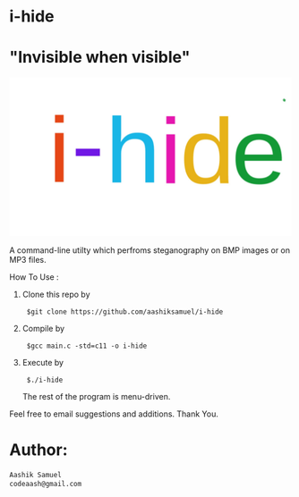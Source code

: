# i-hide
#   "Invisible when visible"

![Alt text](/i-hide.jpg?raw=true)

A command-line utilty which perfroms steganography on BMP images or on MP3 files.


How To Use :

1) Clone this repo by

        $git clone https://github.com/aashiksamuel/i-hide
        
2) Compile by

        $gcc main.c -std=c11 -o i-hide
        
3) Execute by

        $./i-hide

    The rest of the program is menu-driven.


Feel free to email suggestions and additions.
Thank You.


# Author:
    Aashik Samuel
    codeaash@gmail.com
